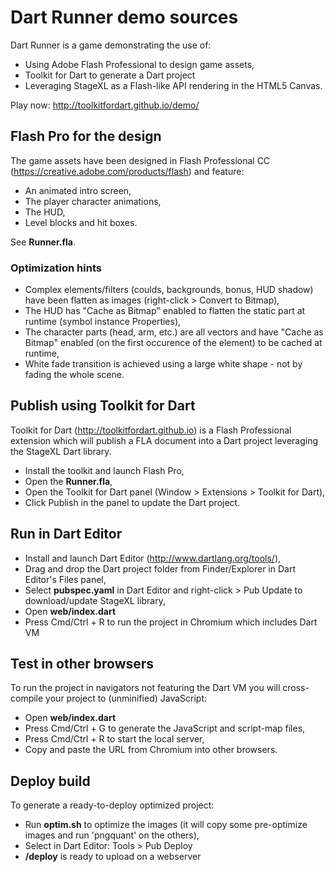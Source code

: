 # Dart Runner demo sources

Dart Runner is a game demonstrating the use of:

* Using Adobe Flash Professional to design game assets,
* Toolkit for Dart to generate a Dart project
* Leveraging StageXL as a Flash-like API rendering in the HTML5 Canvas.

Play now: <http://toolkitfordart.github.io/demo/>


## Flash Pro for the design

The game assets have been designed in Flash Professional CC (<https://creative.adobe.com/products/flash>) and feature:

* An animated intro screen,
* The player character animations,
* The HUD,
* Level blocks and hit boxes.

See **Runner.fla**.

### Optimization hints

* Complex elements/filters (coulds, backgrounds, bonus, HUD shadow) have been flatten as images (right-click > Convert to Bitmap),
* The HUD has "Cache as Bitmap" enabled to flatten the static part at runtime (symbol instance Properties),
* The character parts (head, arm, etc.) are all vectors and have "Cache as Bitmap" enabled (on the first occurence of the element) to be cached at runtime,
* White fade transition is achieved using a large white shape - not by fading the whole scene.

## Publish using Toolkit for Dart

Toolkit for Dart (<http://toolkitfordart.github.io>) is a Flash Professional extension which will publish a FLA document into a Dart project leveraging the StageXL Dart library.

* Install the toolkit and launch Flash Pro,
* Open the **Runner.fla**,
* Open the Toolkit for Dart panel (Window > Extensions > Toolkit for Dart),
* Click Publish in the panel to update the Dart project.

## Run in Dart Editor

* Install and launch Dart Editor (<http://www.dartlang.org/tools/>),
* Drag and drop the Dart project folder from Finder/Explorer in Dart Editor's Files panel,
* Select **pubspec.yaml** in Dart Editor and right-click > Pub Update to download/update StageXL library,
* Open **web/index.dart**
* Press Cmd/Ctrl + R to run the project in Chromium which includes Dart VM

## Test in other browsers

To run the project in navigators not featuring the Dart VM you will cross-compile your project to (unminified) JavaScript:

* Open **web/index.dart**
* Press Cmd/Ctrl + G to generate the JavaScript and script-map files,
* Press Cmd/Ctrl + R to start the local server,
* Copy and paste the URL from Chromium into other browsers.

## Deploy build

To generate a ready-to-deploy optimized project:

* Run **optim.sh** to optimize the images (it will copy some pre-optimize images and run 'pngquant' on the others),
* Select in Dart Editor: Tools > Pub Deploy
* **/deploy** is ready to upload on a webserver
